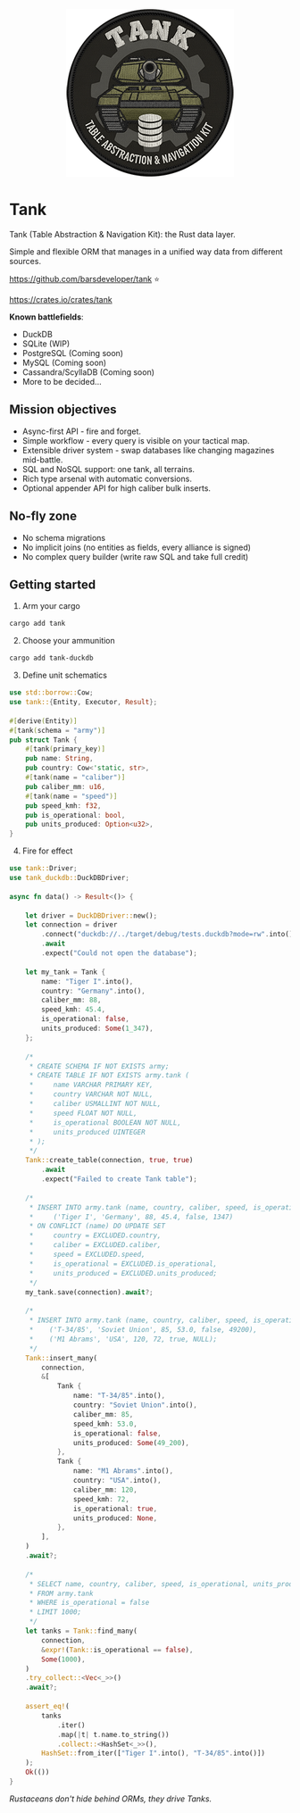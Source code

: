 <div align="center">
    <img width="300" height="300" src="https://github.com/barsdeveloper/tank/blob/master/docs/logo.png?raw=true" alt="Tank: Table Abstraction & Navigation Kit logo featuring a green tank with a gear background and stacked database cylinders" />
</div>

# Tank
Tank (Table Abstraction & Navigation Kit): the Rust data layer.

Simple and flexible ORM that manages in a unified way data from different sources.

https://github.com/barsdeveloper/tank ⭐

https://crates.io/crates/tank

**Known battlefields**:
- DuckDB
- SQLite (WIP)
- PostgreSQL (Coming soon)
- MySQL (Coming soon)
- Cassandra/ScyllaDB (Coming soon)
- More to be decided...

## Mission objectives
- Async-first API - fire and forget.
- Simple workflow - every query is visible on your tactical map.
- Extensible driver system - swap databases like changing magazines mid-battle.
- SQL and NoSQL support: one tank, all terrains.
- Rich type arsenal with automatic conversions.
- Optional appender API for high caliber bulk inserts.

## No-fly zone
- No schema migrations
- No implicit joins (no entities as fields, every alliance is signed)
- No complex query builder (write raw SQL and take full credit)

## Getting started
1) Arm your cargo
```sh
cargo add tank
```

2) Choose your ammunition
```sh
cargo add tank-duckdb
```

3) Define unit schematics
```rust
use std::borrow::Cow;
use tank::{Entity, Executor, Result};

#[derive(Entity)]
#[tank(schema = "army")]
pub struct Tank {
    #[tank(primary_key)]
    pub name: String,
    pub country: Cow<'static, str>,
    #[tank(name = "caliber")]
    pub caliber_mm: u16,
    #[tank(name = "speed")]
    pub speed_kmh: f32,
    pub is_operational: bool,
    pub units_produced: Option<u32>,
}
```

4) Fire for effect
```rust
use tank::Driver;
use tank_duckdb::DuckDBDriver;

async fn data() -> Result<()> {

    let driver = DuckDBDriver::new();
    let connection = driver
        .connect("duckdb://../target/debug/tests.duckdb?mode=rw".into())
        .await
        .expect("Could not open the database");

    let my_tank = Tank {
        name: "Tiger I".into(),
        country: "Germany".into(),
        caliber_mm: 88,
        speed_kmh: 45.4,
        is_operational: false,
        units_produced: Some(1_347),
    };

    /*
     * CREATE SCHEMA IF NOT EXISTS army;
     * CREATE TABLE IF NOT EXISTS army.tank (
     *     name VARCHAR PRIMARY KEY,
     *     country VARCHAR NOT NULL,
     *     caliber USMALLINT NOT NULL,
     *     speed FLOAT NOT NULL,
     *     is_operational BOOLEAN NOT NULL,
     *     units_produced UINTEGER
     * );
     */
    Tank::create_table(connection, true, true)
        .await
        .expect("Failed to create Tank table");

    /*
     * INSERT INTO army.tank (name, country, caliber, speed, is_operational, units_produced) VALUES
     *     ('Tiger I', 'Germany', 88, 45.4, false, 1347)
     * ON CONFLICT (name) DO UPDATE SET
     *     country = EXCLUDED.country,
     *     caliber = EXCLUDED.caliber,
     *     speed = EXCLUDED.speed,
     *     is_operational = EXCLUDED.is_operational,
     *     units_produced = EXCLUDED.units_produced;
     */
    my_tank.save(connection).await?;

    /*
     * INSERT INTO army.tank (name, country, caliber, speed, is_operational, units_produced) VALUES
     *    ('T-34/85', 'Soviet Union', 85, 53.0, false, 49200),
     *    ('M1 Abrams', 'USA', 120, 72, true, NULL);
     */
    Tank::insert_many(
        connection,
        &[
            Tank {
                name: "T-34/85".into(),
                country: "Soviet Union".into(),
                caliber_mm: 85,
                speed_kmh: 53.0,
                is_operational: false,
                units_produced: Some(49_200),
            },
            Tank {
                name: "M1 Abrams".into(),
                country: "USA".into(),
                caliber_mm: 120,
                speed_kmh: 72,
                is_operational: true,
                units_produced: None,
            },
        ],
    )
    .await?;

    /*
     * SELECT name, country, caliber, speed, is_operational, units_produced
     * FROM army.tank
     * WHERE is_operational = false
     * LIMIT 1000;
     */
    let tanks = Tank::find_many(
        connection,
        &expr!(Tank::is_operational == false),
        Some(1000),
    )
    .try_collect::<Vec<_>>()
    .await?;

    assert_eq!(
        tanks
            .iter()
            .map(|t| t.name.to_string())
            .collect::<HashSet<_>>(),
        HashSet::from_iter(["Tiger I".into(), "T-34/85".into()])
    );
    Ok(())
}
```

*Rustaceans don't hide behind ORMs, they drive Tanks.*
